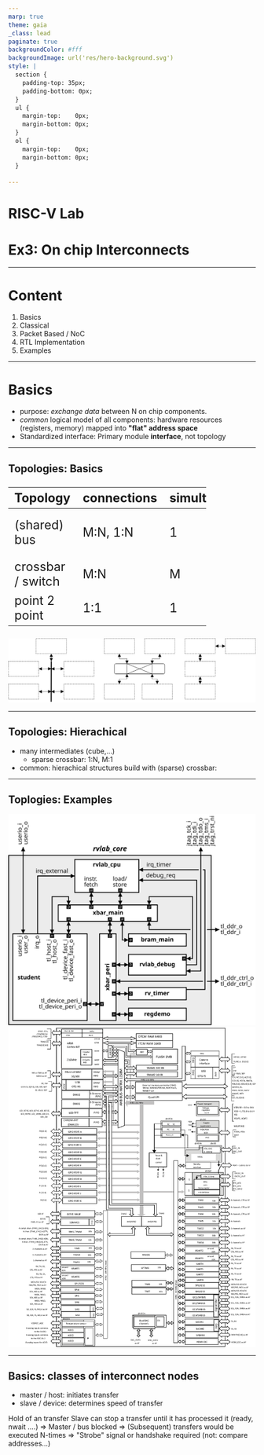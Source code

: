 ```yaml
---
marp: true
theme: gaia
_class: lead
paginate: true
backgroundColor: #fff
backgroundImage: url('res/hero-background.svg')
style: |
  section {
    padding-top: 35px;
    padding-bottom: 0px;
  } 
  ul {
    margin-top:    0px;
    margin-bottom: 0px;
  }
  ol {
    margin-top:    0px;
    margin-bottom: 0px;
  }

---
```

# **RISC-V Lab**
# Ex3: On chip Interconnects

---
# **Content**
1. Basics
2. Classical
3. Packet Based / NoC
4. RTL Implementation
5. Examples

---
# **Basics**
* purpose: *exchange data* between N on chip components.
* *common* logical model of all components: hardware resources (registers, memory) mapped into **"flat" address space**
* Standardized interface:
  Primary module **interface**, not topology

---
## **Topologies: Basics**

<style scoped>
table {
    height: 25%;
    width: 80%;
    font-size: 25px;
}
th {
}
</style>

Topology           | connections  | simultaneous| comment
-------------------|--------------|-------------|-------------
(shared) bus       |  M:N, 1:N    | 1           | e.g. (legacy) PCB
crossbar / switch  |    M:N       | M           | completely connected
point 2 point      |    1:1       | 1           | 

![width:900px](res/ex4_topologies.svg)

---
## **Topologies: Hierachical**
* many intermediates (cube,...)
  * sparse crossbar: 1:N, M:1 
* common: hierachical structures build with (sparse) crossbar:

---
## **Toplogies: Examples**
![width:420px](../design_ref/rvlab_core.svg)
![bg right:50% 86%](res/ex4_stm32f745ig.png)

---
## **Basics: classes of interconnect nodes**
* master / host: initiates transfer
* slave / device: determines speed of transfer


Hold of an transfer
Slave can stop a transfer until it has processed it (ready, nwait ....)
 => Master / bus blocked
 => (Subsequent) transfers would be executed N-times
 => "Strobe" signal or handshake required (not: compare addresses...)
